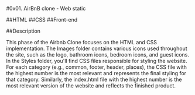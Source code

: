 #0x01. AirBnB clone - Web static

##HTML
##CSS
##Front-end

##Description

This phase of the Airbnb Clone focuses on the HTML and CSS implementation. The Images folder contains various icons used throughout the site, such as the logo, bathroom icons, bedroom icons, and guest icons. In the Styles folder, you'll find CSS files responsible for styling the website. For each category (e.g., common, footer, header, places), the CSS file with the highest number is the most relevant and represents the final styling for that category. Similarly, the index.html file with the highest number is the most relevant version of the website and reflects the finished product.
